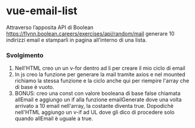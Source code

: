 vue-email-list
===
Attraverso l’apposita API di Boolean
https://flynn.boolean.careers/exercises/api/random/mail
generare 10 indirizzi email e stamparli in pagina all’interno di una lista.
### Svolgimento
1. Nell'HTML creo un un v-for dentro ad li per creare il mio ciclo di email 
2. In js creo la funzione per generare la mail tramite axios e nel mounted richiamo la stessa funzione e la ciclo anche qui per riempire l'array che di base è vuoto.
3. BONUS: creo una const con valore booleana di base false chiamata allEmail e aggiungo un if alla funzione emailGenerate dove una volta arrivato a 10 email nell'array, la costante diventa true. Dopodichè nell'HTML aggiungo un v-if ad UL dove gli dico di procedere solo quando allEmail è uguale a true.
